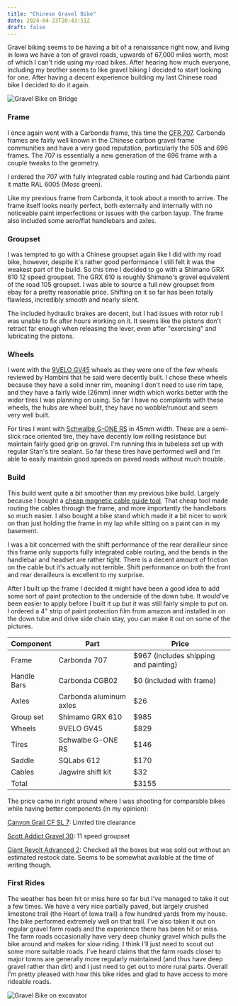 ```yaml
---
title: "Chinese Gravel Bike"
date: 2024-04-23T20:43:51Z
draft: false
---
```


Gravel biking seems to be having a bit of a renaissance right now, and living in Iowa we have a ton of gravel roads,
upwards of 67,000 miles worth, most of which I can't ride using my road bikes. After hearing how much everyone, including
my brother seems to like gravel biking I decided to start looking for one. After having a decent experience building my last
Chinese road bike I decided to do it again.

![Gravel Bike on Bridge](/images/gravel-bike-bridge.jpg)

### Frame
I once again went with a Carbonda frame, this time the [CFR 707](https://www.carbonda.com/road/gravel/128.html).
Carbonda frames are fairly well known in the Chinese carbon gravel frame communities and have a very good reputation,
particularly the 505 and 696 frames. The 707 is essentially a new generation of the 696 frame with a couple tweaks to the geometry.

I ordered the 707 with fully integrated cable routing and had Carbonda paint it matte RAL 6005 (Moss green).

Like my previous frame from Carbonda, it took about a month to arrive. The frame itself looks nearly perfect, both externally
and internally with no noticeable paint imperfections or issues with the carbon layup. The frame also included some aero/flat
handlebars and axles.

### Groupset
I was tempted to go with a Chinese groupset again like I did with my road bike, however, despite it's rather good performance
I still felt it was the weakest part of the build. So this time I decided to go with a Shimano GRX 610 12 speed groupset.
The GRX 610 is roughly Shimano's gravel equivalent of the road 105 groupset. I was able to source a full new groupset from ebay
for a pretty reasonable price. Shifting on it so far has been totally flawless, incredibly smooth and nearly silent.

The included hydraulic brakes are decent, but I had issues with rotor rub I was unable to fix after hours working on it.
It seems like the pistons don't retract far enough when releasing the lever, even after "exercising" and lubricating the pistons.

### Wheels
I went with the [9VELO GV45](https://www.9velo.com/products/gravel-gv-series?VariantsId=10032) wheels as they were one
of the few wheels reviewed by Hambini that he said were decently built. I chose these wheels because they have a
solid inner rim, meaning I don't need to use rim tape, and they have a fairly wide (26mm) inner width which works better
with the wider tires I was planning on using. So far I have no complaints with these wheels, the hubs are wheel built,
they have no wobble/runout and seem very well built.

For tires I went with [Schwalbe G-ONE RS](https://www.schwalbetires.com/Schwalbe-G-One-RS-11654396) in 45mm width.
These are a semi-slick race oriented tire, they have decently low rolling resistance but maintain fairly good grip
on gravel. I'm running this in tubeless set up with regular Stan's tire sealant. So far
these tires have performed well and I'm able to easily maintain good speeds on paved roads without much trouble.

### Build
This build went quite a bit smoother than my previous bike build. Largely because I bought a
[cheap magnetic cable guide tool](https://www.amazon.com/dp/B09286S715). That cheap tool made routing the cables through
the frame, and more importantly the handlebars so much easier. I also bought a bike stand
which made it a bit nicer to work on than just holding the frame in my lap while sitting on a paint can in my basement.

I was a bit concerned with the shift performance of the rear derailleur since this frame only supports fully integrated cable routing,
and the bends in the handlebar and headset are rather tight. There is a decent amount of friction on the cable but it's actually not
terrible. Shift performance on both the front and rear derailleurs is excellent to my surprise.

After I built up the frame I decided it might have been a good idea to add some sort of paint protection to the underside of the down tube.
It would've been easier to apply before I built it up but it was still fairly simple to put on. I ordered a 4" strip of paint
protection film from amazon and installed in on the down tube and drive side chain stay, you can make it out on some of the pictures.

| Component  | Part                        | Price |
|------------|-----------------------------|-------|
| Frame      | Carbonda 707                | $967 (includes shipping and painting)  |
| Handle Bars| Carbonda CGB02              | $0 (included with frame) |
| Axles      | Carbonda aluminum axles     | $26   |
| Group set  | Shimamo GRX 610             | $985  |
| Wheels     | 9VELO GV45                  | $829  |
| Tires      | Schwalbe G-ONE RS           | $146  |
| Saddle     | SQLabs 612                  | $170  |
| Cables     | Jagwire shift kit           | $32   |
| Total      |                             | $3155 |

The price came in right around where I was shooting for comparable bikes while having better components (in my opinion):

[Canyon Grail CF SL 7](https://www.canyon.com/en-us/gravel-bikes/performance/grail/cf-sl/grail-cf-sl-7/3575.html?dwvar_3575_pv_rahmenfarbe=R119_P02): Limited tire clearance

[Scott Addict Gravel 30](https://www.scott-sports.com/us/en/product/scott-addict-gravel-30-bike?article=290507): 11 speed groupset

[Giant Revolt Advanced 2](https://www.giant-bicycles.com/us/revolt-advanced-2-2024): Checked all the boxes but was sold out without an estimated restock date. Seems to be somewhat available at the time of writing though.


### First Rides
The weather has been hit or miss here so far but I've managed to take it out a few times. We have a very nice partially paved, but
largely crushed limestone trail (the Heart of Iowa trail) a few hundred yards from my house. The bike performed extremely well on
that trail. I've also taken it out on regular gravel farm roads and the experience there has been hit or miss. The farm roads
occasionally have very deep chunky gravel which pulls the bike around and makes for slow riding. I think I'll just need to scout
out some more suitable roads. I've heard claims that the farm roads closer to major towns are generally more regularly maintained
(and thus have deep gravel rather than dirt) and I just need to get out to more rural parts. Overall I'm pretty pleased with how
this bike rides and glad to have access to more rideable roads.

![Gravel Bike on excavator](/images/gravel-bike-excavator.jpg)
